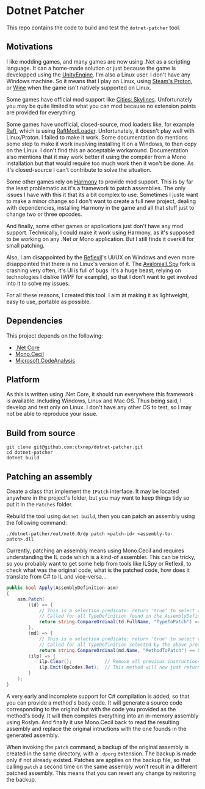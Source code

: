 # Dotnet Patcher

This repo contains the code to build and test the `dotnet-patcher` tool.

## Motivations

I like modding games, and many games are now using .Net as a scripting language.
It can a home-made solution or just because the game is developped using the
[UnityEngine](https://unity.com). I'm also a Linux user. I don't have any
Windows machine. So it means that I play on Linux, using
[Steam's Proton](https://www.protondb.com), or [Wine](https://www.winehq.org)
when the game isn't natively supported on Linux.

Some games have official mod support like
[Cities: Skylines](https://skylines.paradoxwikis.com/Mods). Unfortunately you
may be quite limited to what you can mod because no extension points are
provided for everything.

Some games have unofficial, closed-source, mod loaders like, for example
[Raft](https://raft-game.com), which is using
[RaftModLoader](https://www.raftmodding.com). Unfortunately, it doesn't play
well with Linux/Proton. I failed to make it work. Some documentation do mentions
some step to make it work involving installing it on a Windows, to then copy on
the Linux. I don't find this an acceptable workaround. Documentation also
mentions that it may work better if using the compiler from a Mono installation
but that would require too much work then it won't be done. As it's
closed-source I can't contribute to solve the situation.

Some other games rely on [Harmony](https://github.com/pardeike/Harmony)
to provide mod support. This is by far the least problematic as it's a framework
to patch assemblies. The only issues I have with this it that its a bit complex
to use. Sometimes I juste want to make a minor change so I don't want to create
a full new project, dealing with dependencies, installing Harmony in the game
and all that stuff just to change two or three opcodes.

And finally, some other games or applications just don't have any mod support.
Technically, I could make it work using Harmony, as it's supposed to be working
on any .Net or Mono application. But I still finds it overkill for small
patching.

Also, I am disappointed by the [Reflexil](http://reflexil.net)'s UI/UX on
Windows and even more disappointed that there is no Linux's version of it.
The [AvaloniaILSpy](https://github.com/icsharpcode/AvaloniaILSpy) fork is
crashing very often, it's UI is full of bugs. It's a huge beast, relying on
technologies I dislike (WPF for example), so that I don't want to get involved
into it to solve my issues.

For all these reasons, I created this tool. I aim at making it as lightweight,
easy to use, portable as possible.

## Dependencies

This project depends on the following:
- [.Net Core](https://github.com/dotnet/core)
- [Mono.Cecil](https://github.com/jbevain/cecil)
- [Microsoft.CodeAnalysis](https://github.com/dotnet/roslyn)


## Platform

As this is written using .Net Core, it should run everywhere this framework is
available. Including Windows, Linux and Mac OS. Thus being said, I develop and
test only on Linux. I don't have any other OS to test, so I may not be able to
reproduce your issue.

## Build from source

```shell
git clone git@github.com:ctxnop/dotnet-patcher.git
cd dotnet-patcher
dotnet build
```

## Patching an assembly

Create a class that implement the `IPatch` interface. It may be located anywhere
in the project's folder, but you may want to keep things tidy so put it in the
`Patches` folder.

Rebuild the tool using `dotnet build`, then you can patch an assembly using the
following command:
```shell
./dotnet-patcher/out/net6.0/dp patch <patch-id> <assembly-to-patch>.dll
```

Currently, patching an assembly means using Mono.Cecil and requires
understanding the IL code which is a kind-of assembler. This can be tricky, so
you probably want to get some help from tools like ILSpy or Reflexil, to check
what was the original code, what is the patched code, how does it translate from
C# to IL and vice-versa...

```cs
public bool Apply(AssemblyDefinition asm)
{
	asm.Patch(
		(td) => {
			// This is a selection predicate: return 'true' to select this TypeDefinition
			// Called for all TypeDefinition found in the AssemblyDefinition
			return string.CompareOrdinal(td.FullName, "TypeToPatch") == 0;
		},
		(md) => {
			// This is a selection predicate: return 'true' to select this MethodDefinition
			// Called for all TypeDefinition selected by the above predicate
			return string.CompareOrdinal(md.Name, "MethodToPatch") == 0; },
		(ilp) => {
			ilp.Clear();			// Remove all previous instructions
			ilp.Emit(OpCodes.Ret);	// This method will now just return and do nothing.
		}
	);
}
```

A very early and incomplete support for C# compilation is added, so that you can
provide a method's body code. It will generate a source code corresponding to
the original but with the code you provided as the method's body. It will then
compiles everything into an in-memory assembly using Roslyn. And finally it use
Mono.Cecil back to read the resulting assembly and replace the original
intructions with the one founds in the generated assembly.

When invoking the `patch` command, a backup of the original assembly is created
in the same directory, with a `.dporg` extension. The backup is made only if not
already existed. Patches are applies on the backup file, so that calling `patch`
a second time on the same assembly won't result in a different patched assembly.
This means that you can revert any change by restoring the backup.
